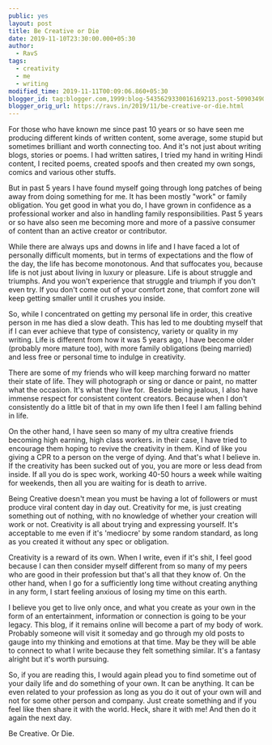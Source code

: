 ```yaml
---
public: yes
layout: post
title: Be Creative or Die
date: 2019-11-10T23:30:00.000+05:30
author:
  - RavS
tags:
  - creativity
  - me
  - writing
modified_time: 2019-11-11T00:09:06.860+05:30
blogger_id: tag:blogger.com,1999:blog-5435629330016169213.post-5090349014077784318
blogger_orig_url: https://ravs.in/2019/11/be-creative-or-die.html
---
```


For those who have known me since past 10 years or so have seen me producing different kinds of written content, some average, some stupid but sometimes brilliant and worth connecting too. And it's not just about writing blogs, stories or poems. I had written satires, I tried my hand in writing Hindi content, I recited poems, created spoofs and then created my own songs, comics and various other stuffs.

  

But in past 5 years I have found myself going through long patches of being away from doing something for me. It has been mostly "work" or family obligation. You get good in what you do, I have grown in confidence as a professional worker and also in handling family responsibilities. Past 5 years or so have also seen me becoming more and more of a passive consumer of content than an active creator or contributor. 

  

While there are always ups and downs in life and I have faced a lot of personally difficult moments, but in terms of expectations and the flow of the day, the life has become monotonous. And that suffocates you, because life is not just about living in luxury or pleasure. Life is about struggle and triumphs. And you won't experience that struggle and triumph if you don't even try. If you don't come out of your comfort zone, that comfort zone will keep getting smaller until it crushes you inside.

  

So, while I concentrated on getting my personal life in order, this creative person in me has died a slow death. This has led to me doubting myself that if I can ever achieve that type of consistency, variety or quality in my writing. Life is different from how it was 5 years ago, I have become older (probably more mature too), with more family obligations (being married) and less free or personal time to indulge in creativity.

  

There are some of my friends who will keep marching forward no matter their state of life. They will photograph or sing or dance or paint, no matter what the occasion. It's what they live for.  Beside being jealous, I also have immense respect for consistent content creators. Because when I don't consistently do a little bit of that in my own life then I feel I am falling behind in life.

  

On the other hand, I have seen so many of my ultra creative friends becoming high earning, high class workers. in their case, I have tried to encourage them hoping to revive the creativity in them. Kind of like you giving a CPR to a person on the verge of dying. And that's what I believe in. If the creativity has been sucked out of you, you are more or less dead from inside. If all you do is spec work, working 40-50 hours a week while waiting for weekends, then all you are waiting for is death to arrive. 

  

Being Creative doesn't mean you must be having a lot of followers or must produce viral content day in day out. Creativity for me, is just creating something out of nothing, with no knowledge of whether your creation will work or not. Creativity is all about trying and expressing yourself. It's acceptable to me even if it's 'mediocre' by some random standard, as long as you created it without any spec or obligation. 

  

Creativity is a reward of its own. When I write, even if it's shit, I feel good because I can then consider myself different from so many of my peers who are good in their profession but that's all that they know of. On the other hand, when I go for a sufficiently long time without creating anything in any form, I start feeling anxious of losing my time on this earth. 

  

I believe you get to live only once, and what you create as your own in the form of an entertainment, information or connection is going to be your legacy. This blog, if it remains online will become a part of my body of work. Probably someone will visit it someday and go through my old posts to gauge into my thinking and emotions at that time. May be they will be able to connect to what I write because they felt something similar. It's a fantasy alright but it's worth pursuing. 

  

So, if you are reading this, I would again plead you to find sometime out of your daily life and do something of your own. It can be anything. It can be even related to your profession as long as you do it out of your own will and not for some other person and company. Just create something and if you feel like then share it with the world. Heck, share it with me! And then do it again the next day. 

  

Be Creative. Or Die.
